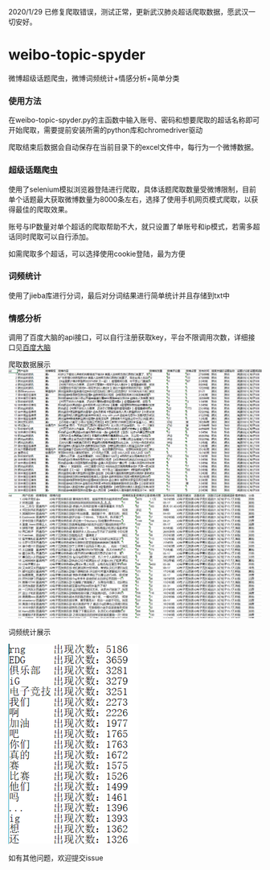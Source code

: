 2020/1/29 已修复爬取错误，测试正常，更新武汉肺炎超话爬取数据，愿武汉一切安好。
# weibo-topic-spyder
微博超级话题爬虫，微博词频统计+情感分析+简单分类

### 使用方法
在weibo-topic-spyder.py的主函数中输入账号、密码和想要爬取的超话名称即可开始爬取，需要提前安装所需的python库和chromedriver驱动

爬取结束后数据会自动保存在当前目录下的excel文件中，每行为一个微博数据。

### 超级话题爬虫

使用了selenium模拟浏览器登陆进行爬取，具体话题爬取数量受微博限制，目前单个话题最大获取微博数量为8000条左右，选择了使用手机网页模式爬取，以获得最佳的爬取效果。

账号与IP数量对单个超话的爬取帮助不大，就只设置了单账号和ip模式，若需多超话同时爬取可以自行添加。

如需爬取多个超话，可以选择使用cookie登陆，最为方便

### 词频统计
使用了jieba库进行分词，最后对分词结果进行简单统计并且存储到txt中

### 情感分析 
调用了百度大脑的api接口，可以自行注册获取key，平台不限调用次数，详细接口见[百度大脑](https://ai.baidu.com/tech/nlp_apply/sentiment_classify) 


爬取数据展示
![](img/fy.png)
![](img/weibo.png)

词频统计展示

![](img/seg.png)

如有其他问题，欢迎提交issue
